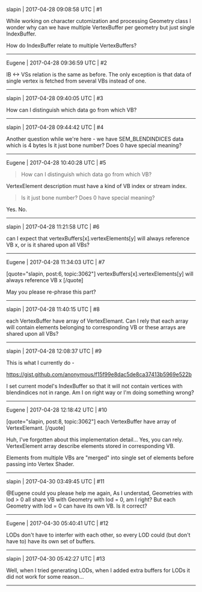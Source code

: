 slapin | 2017-04-28 09:08:58 UTC | #1

While working on character cutomization and processing Geometry class I wonder why
can we have multiple VertexBuffer per geometry but just single IndexBuffer.

How do IndexBuffer relate to multiple VertexBuffers?

-------------------------

Eugene | 2017-04-28 09:36:59 UTC | #2

IB <-> VSs relation is the same as before. The only exception is that data of single vertex is fetched from several VBs instead of one.

-------------------------

slapin | 2017-04-28 09:40:05 UTC | #3

How can I distinguish which data go from which VB?

-------------------------

slapin | 2017-04-28 09:44:42 UTC | #4

Another question while we're here - we have SEM_BLENDINDICES data which is 4 bytes
Is it just bone number? Does 0 have special meaning?

-------------------------

Eugene | 2017-04-28 10:40:28 UTC | #5

> How can I distinguish which data go from which VB?

VertexElement description must have a kind of VB index or stream index.

> Is it just bone number? Does 0 have special meaning?

Yes. No.

-------------------------

slapin | 2017-04-28 11:21:58 UTC | #6

can I expect that vertexBuffers[x].vertexElements[y] will always reference VB x, or is it shared upon
all VBs?

-------------------------

Eugene | 2017-04-28 11:34:03 UTC | #7

[quote="slapin, post:6, topic:3062"]
vertexBuffers[x].vertexElements[y] will always reference VB x
[/quote]

May you please re-phrase this part?

-------------------------

slapin | 2017-04-28 11:40:15 UTC | #8

each VertexBuffer have array of VertexElemant.
Can I rely that each array will contain elements belonging to corresponding VB or
these arrays are shared upon all VBs?

-------------------------

slapin | 2017-04-28 12:08:37 UTC | #9

This is what I currently do -

https://gist.github.com/anonymous/f15f99e8dac5de8ca37413b5969e522b

I set current model's IndexBuffer so that it will not contain vertices with blendindices not in range.
Am I on right way or I'm doing something wrong?

-------------------------

Eugene | 2017-04-28 12:18:42 UTC | #10

[quote="slapin, post:8, topic:3062"]
each VertexBuffer have array of VertexElemant.
[/quote]

Huh, I've forgotten about this implementation detail...
Yes, you can rely. VertexElement array describe elements stored in corresponding VB.

Elements from multiple VBs are "merged" into single set of elements before passing into Vertex Shader.

-------------------------

slapin | 2017-04-30 03:49:45 UTC | #11

@Eugene could you please help me again,
As I understad, Geometries with lod > 0 all share VB with Geometry with lod = 0, am I right?
But each Geometry with lod = 0 can have its own VB. Is it correct?

-------------------------

Eugene | 2017-04-30 05:40:41 UTC | #12

LODs don't have to interfer with each other, so every LOD could (but don't have to) have its own set of buffers.

-------------------------

slapin | 2017-04-30 05:42:27 UTC | #13

Well, when I tried generating LODs, when I added extra buffers for LODs it did not work for some reason...

-------------------------

